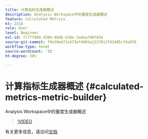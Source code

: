 ```yaml
---
title: 计算指标生成器概述
description: Analysis Workspace中的量度生成器概述
feature: Calculated Metrics
kt: 2318
role: User
level: Beginner
exl-id: fcfffd68-4394-48db-b38e-3a4ea7d0f854
source-git-commit: f9e39eb73cb73ef4993a12270137d2405cf4a978
workflow-type: tm+mt
source-wordcount: '32'
ht-degree: 50%

---
```


# 计算指标生成器概述 {#calculated-metrics-metric-builder}

Analysis Workspace中的量度生成器概述

>[!VIDEO](https://video.tv.adobe.com/v/25411/?quality=12&learn=on)

有关更多信息，请访问[文档](https://experienceleague.adobe.com/docs/analytics/components/calculated-metrics/calcmetric-workflow/cm-build-metrics.html?lang=zh-Hans)
